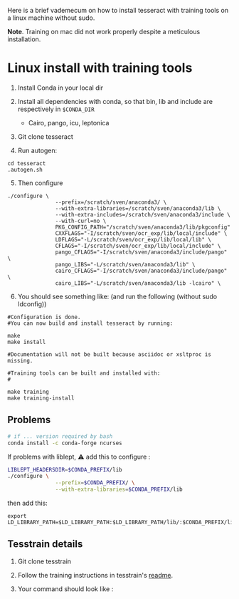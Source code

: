Here is a brief vademecum on how to install tesseract with training tools on a linux machine without sudo. 

**Note**. Training on mac did not work properly despite a meticulous installation. 


# Linux install with training tools

1) Install Conda in your local dir
2) Install all dependencies with conda, so that bin, lib and include are respectively in `$CONDA_DIR`
	- Cairo, pango, icu, leptonica

3) Git clone tesseract
4) Run autogen:
```
cd tesseract
.autogen.sh
```
5) Then configure
```
./configure \  
               --prefix=/scratch/sven/anaconda3/ \  
               --with-extra-libraries=/scratch/sven/anaconda3/lib \  
               --with-extra-includes=/scratch/sven/anaconda3/include \  
               --with-curl=no \  
               PKG_CONFIG_PATH="/scratch/sven/anaconda3/lib/pkgconfig"  
               CXXFLAGS="-I/scratch/sven/ocr_exp/lib/local/include" \  
               LDFLAGS="-L/scratch/sven/ocr_exp/lib/local/lib" \  
               CFLAGS="-I/scratch/sven/ocr_exp/lib/local/include" \  
               pango_CFLAGS="-I/scratch/sven/anaconda3/include/pango" \  
               pango_LIBS="-L/scratch/sven/anaconda3/lib" \  
               cairo_CFLAGS="-I/scratch/sven/anaconda3/include/pango" \  
               cairo_LIBS="-L/scratch/sven/anaconda3/lib -lcairo" \

```

6) You should see something like: (and run the following (without sudo ldconfig))
```
#Configuration is done.  
#You can now build and install tesseract by running:  

make  
make install  

#Documentation will not be built because asciidoc or xsltproc is missing.  

#Training tools can be built and installed with:  
# 

make training  
make training-install
```


## Problems

```bash
# if ... version required by bash
conda install -c conda-forge ncurses
```

If problems with liblept, ⚠️ add this to configure : 
```bash
LIBLEPT_HEADERSDIR=$CONDA_PREFIX/lib 
./configure \
               --prefix=$CONDA_PREFIX/ \
               --with-extra-libraries=$CONDA_PREFIX/lib
```

then add this: 
```
export LD_LIBRARY_PATH=$LD_LIBRARY_PATH:$LD_LIBRARY_PATH/lib/:$CONDA_PREFIX/lib/
```

## Tesstrain details

1) Git clone tesstrain

2) Follow the training instructions in tesstrain's [readme](https://github.com/tesseract-ocr/tesstrain).
3) Your command should look like :
```shell

```